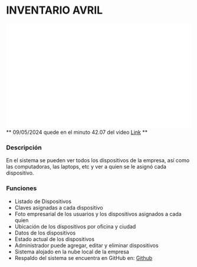 # INVENTARIO AVRIL

![Avril Assistance](/logo.png)
** 09/05/2024 quede en el minuto 42.07 del video [Link](https://www.youtube.com/watch?v=-42K44A1oMA) **
### Descripción

En el sistema se pueden ver todos los dispositivos de la empresa, así como las computadoras, las laptops, etc y ver a quien se le asignó cada dispositivo.

### Funciones

- Listado de Dispositivos
- Claves asignadas a cada dispositivo
- Foto empresarial de los usuarios y los dispositivos asignados a cada quien
- Ubicación de los dispositivos por oficina y ciudad
- Datos de los dispositivos
- Estado actual de los dispositivos
- Administrador puede agregar, editar y eliminar dispositivos
- Sistema alojado en la nube local de la empresa
- Respaldo del sistema se encuentra en GitHub en: [Github](https://github.com/gustavo-avril/inventario)
